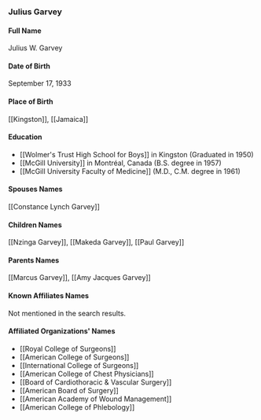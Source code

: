 ### Julius Garvey

#### Full Name

Julius W. Garvey

#### Date of Birth

September 17, 1933

#### Place of Birth

[[Kingston]], [[Jamaica]]

#### Education

- [[Wolmer's Trust High School for Boys]] in Kingston (Graduated in 1950)
- [[McGill University]] in Montréal, Canada (B.S. degree in 1957)
- [[McGill University Faculty of Medicine]] (M.D., C.M. degree in 1961)

#### Spouses Names

[[Constance Lynch Garvey]]

#### Children Names

[[Nzinga Garvey]], [[Makeda Garvey]], [[Paul Garvey]]

#### Parents Names

[[Marcus Garvey]], [[Amy Jacques Garvey]]

#### Known Affiliates Names

Not mentioned in the search results.

#### Affiliated Organizations' Names

- [[Royal College of Surgeons]]
- [[American College of Surgeons]]
- [[International College of Surgeons]]
- [[American College of Chest Physicians]]
- [[Board of Cardiothoracic & Vascular Surgery]]
- [[American Board of Surgery]]
- [[American Academy of Wound Management]]
- [[American College of Phlebology]]